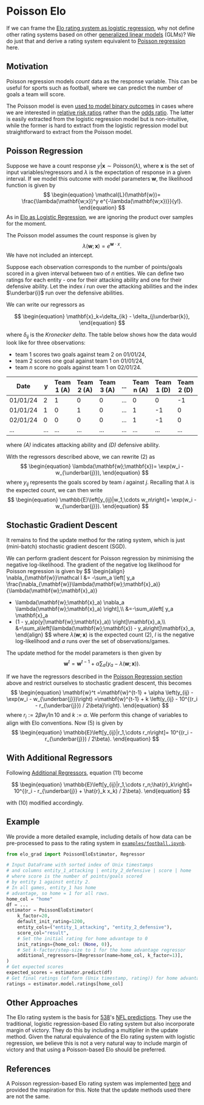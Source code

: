 # Poisson Elo

If we can frame the [Elo rating system as logistic regression](../intro.md),
why not define other rating systems based on other 
[generalized linear models](https://en.wikipedia.org/wiki/Generalized_linear_model) (GLMs)?
We do just that and derive a rating system equivalent to 
[Poisson regression](https://en.wikipedia.org/wiki/Poisson_regression)
here.

## Motivation

Poisson regression models *count* data as the response variable.
This can be useful for sports such as football,
where we can predict the number of goals a team will score.

The Poisson model is even [used to model binary outcomes](https://bmcmedresmethodol.biomedcentral.com/articles/10.1186/s12874-018-0519-5)
in cases where we are interested in [relative risk ratios](https://en.wikipedia.org/wiki/Relative_risk)
rather than the [odds ratio](https://en.wikipedia.org/wiki/Odds_ratio).
The latter is easily extracted from the logistic regression model but is non-intuitive,
while the former is hard to extract from the logistic regression model
but straightforward to extract from the Poisson model.

## Poisson Regression

Suppose we have a count response $y|\mathbf{x}\sim\text{Poisson}(\lambda)$,
where $\mathbf{x}$ is the set of input variables/regressors 
and $\lambda$ is the expectation of response in a given interval.
If we model this outcome with model parameters $\mathbf{w}$, the likelihood function is given by
$$
\begin{equation}
\mathcal{L}(\mathbf{w})=
\frac{\lambda(\mathbf{w;x})^y e^{-\lambda(\mathbf{w;x})}}{y!}.
\end{equation}
$$
As in [Elo as Logistic Regression](../intro.md), we are ignoring the product over samples for the moment.

The Poisson model assumes the count response is given by
$$
\begin{equation}
\lambda(\mathbf{w};\mathbf{x})=
e^{\mathbf{w}\cdot x}.
\end{equation}
$$
We have not included an intercept.

Suppose each observation corresponds to the number of points/goals scored in a given interval between two of $n$ entities.
We can define two ratings for each entity -
one for their attacking ability and one for their defensive ability.
Let the index $i$ run over the attacking abilities
and the index $\underbar{i}$ run over the defensive abilities.

We can write our regressors as

$$
\begin{equation}
\mathbf{x}_k=\delta_{ik} - \delta_{j\underbar{k}},
\end{equation}
$$

where $\delta_{ij}$ is the *Kronecker delta*.
The table below shows how the data would look like for three observations:

- team $1$ scores two goals against team $2$ on 01/01/24,
- team $2$ scores one goal against team $1$ on 01/01/24,
- team $n$ score no goals against team $1$ on 02/01/24.

| Date     | y   | Team 1 (A) | Team 2 (A) | Team 3 (A) | ... | Team n (A) | Team 1 (D) | Team 2 (D) | Team 3 (D) | ... | Team n (D) |
|----------|-----|------------|------------|------------|-----|------------|------------|------------|------------|-----|------------|
| 01/01/24 | 2   | 1          | 0          | 0          | ... | 0          | 0          | -1         | 0          | ... | 0          |
| 01/01/24 | 1   | 0          | 1          | 0          | ... | 1          | -1         | 0          | 0          | ... | 0          |
| 02/01/24 | 0   | 0          | 0          | 0          | ... | 1          | -1         | 0          | 0          | ... | 0          |
| ...      | ... | ...        | ...        | ...        | ... | ...        | ...        | ...        | ...        | ... | ...        |

where *(A)* indicates attacking ability and *(D)* defensive ability.

With the regressors described above, we can rewrite (2) as
$$
\begin{equation}
\lambda(\mathbf{w};\mathbf{x})=
\exp(w_i - w_{\underbar{j}}),
\end{equation}
$$
where $y_{ij}$ represents the goals scored by team $i$ against $j$.
Recalling that $\lambda$ is the expected count, we can then write
$$
\begin{equation}
\mathbb{E}\left[y_{ij}|w_1,\cdots w_n\right]=
\exp(w_i - w_{\underbar{j}}).
\end{equation}
$$

## Stochastic Gradient Descent

It remains to find the update method for the rating system,
which is just (mini-batch) stochastic gradient descent (SGD).

We can perform gradient descent for Poisson regression by minimising the negative log-likelihood.
The gradient of the negative log likelihood for Poisson regression is given by
$$
\begin{align}
\nabla_{\mathbf{w}}\mathcal l &=
-\sum_a \left[
y_a \frac{\nabla_{\mathbf{w}}\lambda(\mathbf{w};\mathbf{x}_a)}{\lambda(\mathbf{w};\mathbf{x}_a)}
- \lambda(\mathbf{w};\mathbf{x}_a) \nabla_a \lambda(\mathbf{w};\mathbf{x}_a)
\right],\\\\
&=-\sum_a\left[
y_a \mathbf{x}_a
- (1 - y_a)p(y|\mathbf{w};\mathbf{x}_a))
\right]\mathbf{x}_a,\\\\
&=\sum_a\left[\lambda(\mathbf{w};\mathbf{x}) - y_a\right]\mathbf{x}_a,
\end{align}
$$
where $\lambda(\mathbf{w};\mathbf{x})$ is the expected count (2),
$l$ is the negative log-likelihood and $a$ runs over the set of observations/games.

The update method for the model parameters is then given by
$$
\begin{equation}
\mathbf{w}^t
=\mathbf{w}^{t-1} + \alpha \sum_a \left(y_a - \lambda(\mathbf{w};\mathbf{x})\right).
\end{equation}
$$

If we have the regressors described in the 
[Poisson Regression section](poisson.md#poisson-regression) 
above
and restrict ourselves to stochastic gradient descent, 
this becomes
$$
\begin{equation}
\mathbf{w}^t
=\mathbf{w}^{t-1} + \alpha \left(y_{ij} - \exp(w_i - w_{\underbar{j}})\right)
=\mathbf{w}^{t-1} + k \left(y_{ij} - 10^{(r_i - r_{\underbar{j}}) / 2\beta}\right).
\end{equation}
$$
where $r_i:=2\beta w_i / \ln 10$ and $k:=\alpha$.
We perform this change of variables to align with Elo conventions.
Now (5) is given by
$$
\begin{equation}
\mathbb{E}\left[y_{ij}|r_1,\cdots r_n\right]=
10^{(r_i - r_{\underbar{j}}) / 2\beta}.
\end{equation}
$$

## With Additional Regressors

Following [Additional Regressors](./additional_regressors.md),
equation (11) become

$$
\begin{equation}
\mathbb{E}\left[y_{ij}|r_1,\cdots r_n;\hat{r}_k\right]=
10^{(r_i - r_{\underbar{j}} + \hat{r}_k x_k) / 2\beta}.
\end{equation}
$$

with (10) modified accordingly. 

## Example

We provide a more detailed example,
including details of how data can be pre-processed to pass to the rating system in
[`examples/football.ipynb`](https://github.com/cookepm/elo-grad/blob/main/examples/football.ipynb).

```python
from elo_grad import PoissonEloEstimator, Regressor

# Input DataFrame with sorted index of Unix timestamps
# and columns entity_1_attacking | entity_2_defensive | score | home
# where score is the number of points/goals scored
# by entity 1 against entity 2.
# In all games, entity_1 has home
# advantage, so home = 1 for all rows.
home_col = "home"
df = ...
estimator = PoissonEloEstimator(
    k_factor=20, 
    default_init_rating=1200,
    entity_cols=("entity_1_attacking", "entity_2_defensive"),
    score_col="result",
    # Set the initial rating for home advantage to 0
    init_ratings={home_col: (None, 0)},  
    # Set k-factor/step-size to 1 for the home advantage regressor
    additional_regressors=[Regressor(name=home_col, k_factor=1)],
)
# Get expected scores
expected_scores = estimator.predict(df)
# Get final ratings (of form (Unix timestamp, rating)) for home advantage
ratings = estimator.model.ratings[home_col]
```

## Other Approaches

The Elo rating system is the basis for 
[538](https://abcnews.go.com/538)'s [NFL predictions](https://fivethirtyeight.com/methodology/how-our-nfl-predictions-work/).
They use the traditional, logistic regression-based Elo rating system
but also incorporate margin of victory.
They do this by including a multiplier in the update method.
Given the natural equivalence of the Elo rating system with logistic regression,
we believe this is not a very natural way to include margin of victory
and that using a Poisson-based Elo should be preferred.

## References

A Poisson regression-based Elo rating system was implemented 
[here](https://github.com/octonion/puzzles/blob/master/elo/poisson.py)
and provided the inspiration for this.
Note that the update methods used there are not the same.
